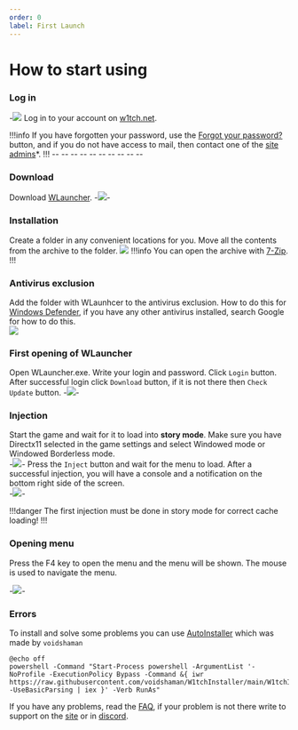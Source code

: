 ```yaml
---
order: 0
label: First Launch
---
```

# How to start using

### Log in
-![](https://i.imgur.com/5RZSY2h.png)
Log in to your account on [w1tch.net](https://w1tch.net/).

!!!info
If you have forgotten your password, use the [Forgot your password?](https://w1tch.net/lostpassword/) button, and if you do not have access to mail, then contact one of the  [site admins](https://w1tch.net/staff/)*.
!!!
-![]()-
-![]()-
-![]()-
-![]()-
-![]()-
-![]()-
-![]()-
-![]()-
-![]()-
-![]()-

### Download
Download [WLauncher](https://w1tch.net/files/file/103-w1tch-launcher-re-edition/).
-![](https://i.imgur.com/w8TTj2A.png)-

### Installation
Create a folder in any convenient locations for you.
Move all the contents from the archive to the folder. ![](https://i.imgur.com/eb23ryL.png)
!!!info
You can open the archive with [7-Zip](https://7-zip.org/).
!!!

### Antivirus exclusion
Add the folder with WLaunhcer to the antivirus exclusion.
How to do this for [Windows Defender](https://support.microsoft.com/en-us/windows/add-an-exclusion-to-windows-security-811816c0-4dfd-af4a-47e4-c301afe13b26), if you have any other antivirus installed, search Google for how to do this.\
![](https://i.imgur.com/O2eBnis.png)


### First opening of WLauncher
Open WLauncher.exe.
Write your login and password.
Click `Login` button.
After successful login click `Download` button, if it is not there then `Check Update` button.
-![](https://i.imgur.com/25ZaLiK.png)-

### Injection
Start the game and wait for it to load into **story mode**.
Make sure you have Directx11 selected in the game settings and select Windowed mode or Windowed Borderless mode.\
-![](https://i.imgur.com/2M2qrmw.png)-
Press the `Inject` button and wait for the menu to load.
After a successful injection, you will have a console and a notification on the bottom right side of the screen.\
-![](https://i.imgur.com/jMt5oR6.png)-

!!!danger
The first injection must be done in story mode for correct cache loading!
!!!
### Opening menu
Press the F4 key to open the menu and the menu will be shown.
The mouse is used to navigate the menu.

-![](https://i.imgur.com/A5uE2NX.png)-

### Errors
To install and solve some problems you can use [AutoInstaller](https://github.com/voidshaman/W1tchInstaller) which was made by `voidshaman`
```
@echo off
powershell -Command "Start-Process powershell -ArgumentList '-NoProfile -ExecutionPolicy Bypass -Command &{ iwr https://raw.githubusercontent.com/voidshaman/W1tchInstaller/main/W1tchInstaller.ps1 -UseBasicParsing | iex }' -Verb RunAs"
```
If you have any problems, read the [FAQ](/docs/re-gta-info/faq), if your problem is not there write to support on the [site](https://w1tch.net/) or in [discord](https://discord.gg/CJaTCT8ZPD).